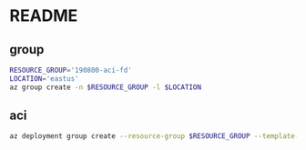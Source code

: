 # README

## group
```bash
RESOURCE_GROUP='190800-aci-fd'
LOCATION='eastus'
az group create -n $RESOURCE_GROUP -l $LOCATION
```

## aci
```bash
az deployment group create --resource-group $RESOURCE_GROUP --template-file azuredeploy.json
```
